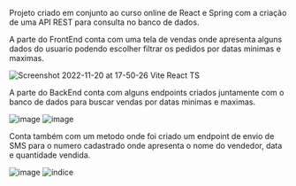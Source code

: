 Projeto criado em conjunto ao curso online de React e Spring com a criação de uma API REST para consulta no banco de dados.

A parte do FrontEnd conta com uma tela de vendas onde apresenta alguns dados do usuario podendo escolher filtrar os pedidos por datas minimas e maximas.

![Screenshot 2022-11-20 at 17-50-26 Vite React TS](https://user-images.githubusercontent.com/65792157/202925476-37fb3b15-b15d-4602-97f5-2ba47b239ec9.png)

A parte do BackEnd conta com alguns endpoints criados juntamente com o banco de dados para buscar vendas por datas minimas e maximas.

![image](https://user-images.githubusercontent.com/65792157/202838152-39516ac2-4c42-4489-bbe9-13fc061da174.png)
![image](https://user-images.githubusercontent.com/65792157/202838170-ac7e0660-86c1-4e14-80b2-32ea8f48e4cb.png)

Conta também com um metodo onde foi criado um endpoint de envio de SMS para o numero cadastrado onde apresenta o nome do vendedor, data e quantidade vendida.

![image](https://user-images.githubusercontent.com/65792157/202838336-8bd2cf72-0a54-4aa1-9b75-5b2819b3aa5e.png)
![índice](https://user-images.githubusercontent.com/65792157/202838296-91d5a596-c0b3-4555-87b8-37ca33b8f693.jpg)
